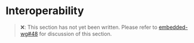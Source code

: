# Interoperability

> ❌: This section has not yet been written. Please refer to [embedded-wg#48](https://github.com/rust-lang-nursery/embedded-wg/issues/48) for discussion of this section.